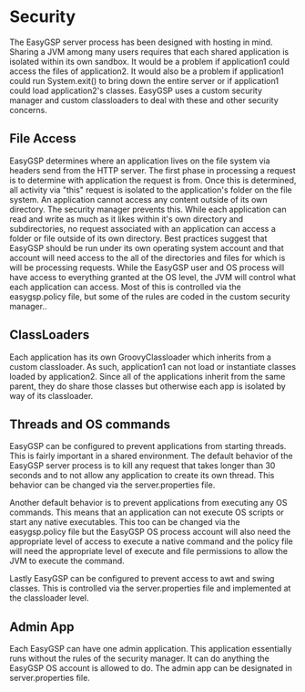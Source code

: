 # Security #

The EasyGSP server process has been designed with hosting in mind.  Sharing a JVM among many users requires that each shared application is isolated within its own sandbox.  It would be a problem if application1 could access the files of application2.  It would also be a problem if application1 could run System.exit() to bring down the entire server or if application1 could load application2's classes.  EasyGSP uses a custom security manager and custom classloaders to deal with these and other security concerns.


## File Access ##
EasyGSP determines where an application lives on the file system via headers send from the HTTP server.  The first phase in processing a request is to determine with application the request is from.  Once this is determined, all activity via "this" request is isolated to the application's folder on the file system.  An application cannot access any content outside of its own directory.  The security manager prevents this.  While each application can read and write as much as it likes within it's own directory and subdirectories, no request associated with an application can access a folder or file outside of its own directory.  Best practices suggest that EasyGSP should be run under its own operating system account and that account will need access to the all of the directories and files for which is will be processing requests.  While the EasyGSP user and OS process will have access to everything granted at the OS level, the JVM will control what each application can access.  Most of this is controlled via the easygsp.policy file, but some of the rules are coded in the custom security manager..

## ClassLoaders ##
Each application has its own GroovyClassloader which inherits from a custom classloader.  As such, application1 can not load or instantiate classes loaded by application2.  Since all of the applications inherit from the same parent, they do share those classes but otherwise each app is isolated by way of its classloader.


## Threads and OS commands ##
EasyGSP can be configured to prevent applications from starting threads.  This is fairly important in a shared environment.  The default behavior of the EasyGSP server process is to kill any request that takes longer than 30 seconds and to not allow any application to create its own thread.  This behavior can be changed via the server.properties file.

Another default behavior is to prevent applications from executing any OS commands.  This means that an application can not execute OS scripts or start any native executables. This too can be changed via the easygsp.policy file but the EasyGSP OS process account will also need the appropriate level of access to execute a native command and the policy file will need the appropriate level of execute and file permissions to allow the JVM to execute the command.

Lastly EasyGSP can be configured to prevent access to awt and swing classes.  This is controlled via the server.properties file and implemented at the classloader level.


## Admin App ##
Each EasyGSP can have one admin application.  This application essentially runs without the rules of the security manager.  It can do anything the EasyGSP OS account is allowed to do. The admin app can be designated in server.properties file.